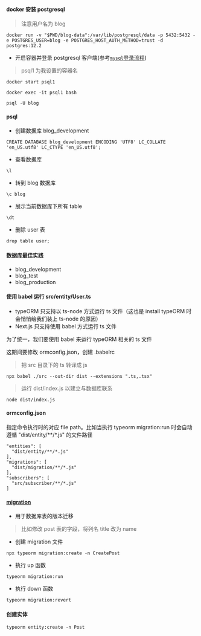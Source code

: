 #### docker 安装 postgresql
> 注意用户名为 blog
```
docker run -v "$PWD/blog-data":/var/lib/postgresql/data -p 5432:5432 -e POSTGRES_USER=blog -e POSTGRES_HOST_AUTH_METHOD=trust -d postgres:12.2
```
* 开启容器并登录 postgresql 客户端(参考[`mysql`登录流程](https://github.com/Hanqing1996/docker-notes#%E5%9C%A8%E6%9C%AC%E6%9C%BA%E7%99%BB%E5%BD%95-mysql))
> psql1 为我设置的容器名
```
docker start psql1
```
```
docker exec -it psql1 bash
```
```
psql -U blog
```
#### psql
* 创建数据库 blog_development
```
CREATE DATABASE blog_development ENCODING 'UTF8' LC_COLLATE 'en_US.utf8' LC_CTYPE 'en_US.utf8';
```
* 查看数据库
```
\l
```
* 转到 blog 数据库
```
\c blog
```
* 展示当前数据库下所有 table
```
\dt
```
* 删除 user 表
```
drop table user;
``` 


#### 数据库最佳实践
* blog_development
* blog_test
* blog_production

#### 使用 babel 运行 src/entity/User.ts
* typeORM 只支持以 ts-node 方式运行 ts 文件（这也是 install typeORM 时会悄悄给我们装上 ts-node 的原因）
* Next.js 只支持使用 babel 方式运行 ts 文件

为了统一，我们要使用 babel 来运行 typeORM 相关的 ts 文件

这期间要修改 ormconfig.json，创建 .babelrc

> 把 src 目录下的 ts 转译成 js
```
npx babel ./src --out-dir dist --extensions ".ts,.tsx"
```
> 运行 dist/index.js 以建立与数据库联系
```
node dist/index.js
```

#### ormconfig.json
指定命令执行时的对应 file path。比如当执行 typeorm migration:run 时会自动遵循 "dist/entity/**/*.js" 的文件路径 
```
"entities": [
  "dist/entity/**/*.js"
],
"migrations": [
  "dist/migration/**/*.js"
],
"subscribers": [
  "src/subscriber/**/*.js"
]
```






#### [migration ](https://typeorm.io/#/migrations)
* 用于数据库表的版本迁移
> 比如修改 post 表的字段，将列名 title 改为 name
* 创建 migration 文件
```
npx typeorm migration:create -n CreatePost
```
* 执行 up 函数
```
typeorm migration:run
```
* 执行 down 函数
```
typeorm migration:revert
```


#### 创建实体
```
typeorm entity:create -n Post
```



